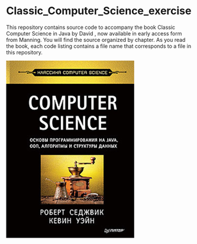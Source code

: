 # Classic_Computer_Science_exercise
This repository contains source code to accompany the book Classic Computer Science  in Java by David , now available in early access form from Manning. You will find the source organized by chapter. As you read the book, each code listing contains a file name that corresponds to a file in this repository.



![Image alt](https://github.com/MojitoTea/Classic_Computer_Science_exercise/blob/main/prev.jpg)
